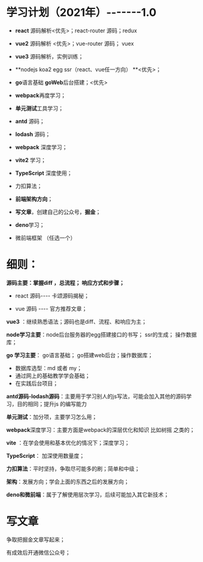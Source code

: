 # 学习计划（2021年）-------1.0



* **react** 源码解析<优先>；react-router 源码；redux



* **vue2** 源码解析 <优先>；vue-router 源码； vuex

  
* **vue3** 源码解析，实例训练；

* **nodejs koa2 egg ssr（react、vue任一方向） **<优先>；


* **go**语言基础  **goWeb**后台搭建；<优先>

* **webpack**再度学习；


* **单元测试**工具学习；



* **antd** 源码；



* **lodash** 源码；



* **webpack** 深度学习；



* **vite2** 学习；



* **TypeScript** 深度使用；



* 力扣算法；



* **前端架构方向**；

  

* **写文章**，创建自己的公众号，**掘金**；

  

* **deno**学习；

  

* 微前端框架 （任选一个）

  



# 细则：

**源码主要：掌握diff ，总流程； 响应方式和步骤；**

*  react 源码---- 卡颂源码揭秘；

*  vue 源码 ---- 官方推荐文章；
  
**vue3** ：继续熟悉语法；源码也是diff、流程、和响应为主；
  

**node学习主要**：node后台服务器的egg搭建接口的书写； ssr的生成； 操作数据库； 

**go 学习主要**： go语言基础； go搭建web后台；操作数据库；

* 数据库选型：md 或者 my；
* 通过网上的基础教学学会基础；
* 在实践后台项目；



**antd源码-lodash源码**：主要用于学习别人的js写法，可能会加入其他的源码学习，目的相同；提升js 的编写能力

**单元测试**：加分项，主要学习怎么用；

**webpack**深度学习：主要方面是webpack的深层优化和知识  比如树摇 之类的；

**vite** ：在学会使用和基本优化的情况下；深度学习；

**TypeScript**： 加深使用数量度；

**力扣算法**：平时坚持，争取尽可能多的刷；简单和中级；

**架构**：发展方向；学会上面的东西之后的发展方向；

**deno和微前端**：属于了解使用层次学习，后续可能加入其它新技术；



# 写文章



争取把掘金文章写起来；

有成效后开通微信公众号；